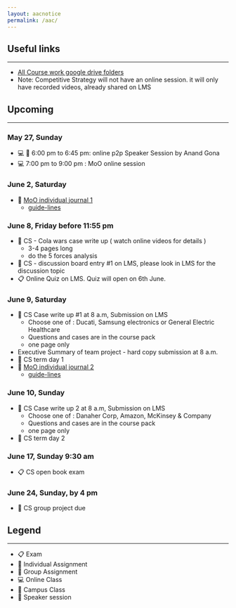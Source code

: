 ```yaml
---
layout: aacnotice
permalink: /aac/
---
```


## Useful links

----
* [All Course work google drive folders](https://drive.google.com/drive/u/1/folders/1mYYYbyB3R1y9sBMQAwEXjPEb63WUc4CH)
* Note: Competitive Strategy will not have an online session. it will only have recorded videos, already shared on LMS

## Upcoming

----

### May 27, Sunday
* :computer: :microphone: 6:00 pm to 6:45 pm: online p2p Speaker Session by Anand Gona
* :computer: 7:00 pm to 9:00 pm : MoO online session

### June 2, Saturday
* :bust_in_silhouette: [MoO individual journal 1](http://lms2.exchange.isb.edu/mod/assign/view.php?id=57183)
  * [guide-lines](http://lms2.exchange.isb.edu/pluginfile.php/147878/mod_resource/content/1/Individual%20Journal%20%20Guidelines.pdf)

### June 8, Friday before 11:55 pm
* :bust_in_silhouette: CS - Cola wars case write up ( watch online videos for details )
  * 3-4 pages long
  * do the 5 forces analysis
* :bust_in_silhouette: CS - discussion board entry #1 on LMS, please look in LMS for the discussion topic
* :clipboard: Online Quiz on LMS. Quiz will open on 6th June.

### June 9, Saturday
* :bust_in_silhouette: CS Case write up #1 at 8 a.m, Submission on LMS
  * Choose one of : Ducati, Samsung electronics or General Electric Healthcare
  * Questions and cases are in the course pack
  * one page only
* Executive Summary of team project - hard copy submission at 8 a.m.
* :school: CS term day 1
* :bust_in_silhouette: [MoO individual journal 2](http://lms2.exchange.isb.edu/mod/assign/view.php?id=57184)
  * [guide-lines](http://lms2.exchange.isb.edu/pluginfile.php/147878/mod_resource/content/1/Individual%20Journal%20%20Guidelines.pdf)

### June 10, Sunday
* :bust_in_silhouette: CS Case write up 2 at 8 a.m, Submission on LMS
  * Choose one of : Danaher Corp, Amazon, McKinsey & Company
  * Questions and cases are in the course pack
  * one page only
* :school: CS term day 2

### June 17, Sunday 9:30 am
* :clipboard: CS open book exam

### June 24, Sunday, by 4 pm
* :busts_in_silhouette: CS group project due

## Legend

----
* :clipboard: Exam
* :bust_in_silhouette: Individual Assignment
* :busts_in_silhouette: Group Assignment
* :computer: Online Class
* :school: Campus Class
* :microphone: Speaker session
